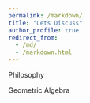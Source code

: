 ```yaml
---
permalink: /markdown/
title: "Lets Discuss"
author_profile: true
redirect_from: 
  - /md/
  - /markdown.html
---
```

Philosophy

Geometric Algebra


